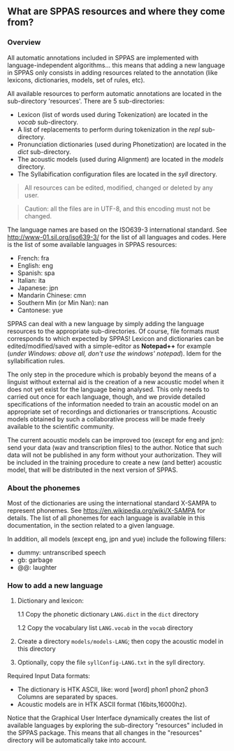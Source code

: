 ## What are SPPAS resources and where they come from?

### Overview

All automatic annotations included in SPPAS are implemented with
language-independent algorithms... this means that adding a new language
in SPPAS only consists in adding resources related to the annotation
(like lexicons, dictionaries, models, set of rules, etc).

All available resources to perform automatic annotations are located in
the sub-directory 'resources'. There are 5 sub-directories:

- Lexicon (list of words used during Tokenization) are located in the *vocab* sub-directory.
- A list of replacements to perform during tokenization in the *repl* sub-directory.
- Pronunciation dictionaries (used during Phonetization) are located in the *dict* sub-directory.
- The acoustic models (used during Alignment) are located in the *models* directory.
- The Syllabification configuration files are located in the *syll* directory.

> All resources can be edited, modified, changed or deleted by any user.

> Caution: all the files are in UTF-8, and this encoding must not be changed.

The language names are based on the ISO639-3 international standard.
See <http://www-01.sil.org/iso639-3/> for the list of all languages and codes.
Here is the list of some available languages in SPPAS resources:

- French: fra
- English: eng
- Spanish: spa
- Italian: ita
- Japanese: jpn
- Mandarin Chinese: cmn
- Southern Min (or Min Nan): nan
- Cantonese: yue

SPPAS can deal with a new language by simply adding the language resources
to the appropriate sub-directories.
Of course, file formats must corresponds to which expected by SPPAS!
Lexicon and dictionaries can be edited/modified/saved with a simple-editor as
**Notepad++** for example (*under Windows: above all, don't use the windows' notepad*).
Idem for the syllabification rules.

The only step in the procedure which is probably beyond the means of a linguist
without external aid is the creation of a new acoustic model when it does not
yet exist for the language being analysed. This only needs to carried out once
for each language, though, and we provide detailed specifications of
the information needed to train an acoustic model on an appropriate set of
recordings and dictionaries or transcriptions. Acoustic models obtained by such
a collaborative process will be made freely available to the scientific
community.

The current acoustic models can be improved too (except for eng and jpn):
send your data (wav and transcription files) to the author. Notice that
such data will not be published in any form without your authorization.
They will be included in the training procedure to create a new (and better)
acoustic model, that will be distributed in the next version of SPPAS.


### About the phonemes

Most of the dictionaries are using the international standard
X-SAMPA to represent phonemes.
See <https://en.wikipedia.org/wiki/X-SAMPA> for details.
The list of all phonemes for each language is available in this documentation,
in the section related to a given language.

In addition, all models (except eng, jpn and yue) include the following fillers:

- dummy: untranscribed speech
- gb: garbage
- @@: laughter


### How to add a new language

1. Dictionary and lexicon:

    1.1 Copy the phonetic dictionary `LANG.dict` in the `dict` directory

    1.2 Copy the vocabulary list `LANG.vocab` in the `vocab` directory

2. Create a directory `models/models-LANG`; then copy the acoustic model
in this directory

3. Optionally, copy the file `syllConfig-LANG.txt` in the syll directory.

Required Input Data formats:

- The dictionary is HTK ASCII, like: word [word] phon1 phon2 phon3
Columns are separated by spaces.
- Acoustic models are in HTK ASCII format (16bits,16000hz).

Notice that the Graphical User Interface dynamically creates the list of
available languages by exploring the sub-directory "resources" included
in the SPPAS package. This means that all changes in the "resources" directory
will be automatically take into account.
